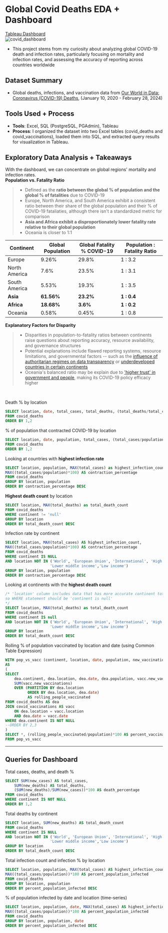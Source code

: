 # Global Covid Deaths EDA + Dashboard

[Tableau Dashboard](https://public.tableau.com/app/profile/jason.choi7047/viz/CovidResearch_17129148303530/Dashboard1)<br/>
![covid_dashboard](https://github.com/jchoidy/portfolio/assets/129639246/6db98167-9c64-4799-8951-87daa25d13fc)

- This project stems from my curiosity about analyzing global COVID-19 death and infection rates, particularly focusing on mortality and infection rates, and assessing the accuracy of reporting across countries worldwide

## Dataset Summary
- Global deaths, infections, and vaccination data from [Our World in Data: Coronavirus (COVID-19) Deaths](https://ourworldindata.org/covid-deaths), (January 10, 2020 - February 28, 2024)

## Tools Used + Process
- **Tools**: Excel, SQL (PostgreSQL, PGAdmin), Tableau
- **Process**: I organized the dataset into two Excel tables (covid_deaths and covid_vaccinations), loaded them into SQL, and extracted query results for visualization in Tableau.

## Exploratory Data Analysis + Takeaways
With the dashboard, we can concentrate on global regions' mortality and infection rates.<br/>
**Population vs. Fatality Ratio**
> - Defined as the **ratio between the global % of population and the global % of fatalities** due to COVID-19
> - Europe, North America, and South America exhibit a consistent ratio between their share of the global population and their % of COVID-19 fataliaties, although there isn't a standardized metric for comparison
> - **Asia and Africa exhibit a disproportionately lower fatality rate relative to their global population**
> - Oceania is closer to 1:1

| Continent     | Global Population | Global Fatality % COVID-19 | Population : Fatality Ratio |
| ------------- | ----------------- | -------------------------- | --------------------------- |
| Europe	| 9.26%             | 29.8%                      | 1 : 3.2                     |
| North America | 7.6%              | 23.5%                      | 1 : 3.1             	       |
| South America | 5.53%             | 19.3%                      | 1 : 3.5                     | 
| **Asia**      | **61.56%**        | **23.2%**                  | **1 : 0.4**                 |
| **Africa**    | **18.68%**        | **3.6%**                   | **1 : 0.2**                 |
| Oceania       | 0.58% 	    | 0.45%                      | 1 : 0.8                     |

**Explanatory Factors for Disparity**
> - Disparities in population-to-fatality ratios between continents raise questions about reporting accuracy, resource availability, and governance structures
> - Potential explanations include flawed reporting systems, resource limitations, and governmental factors -- such as the [influence of authoritarian regimes on data transparency](https://www.thoughtco.com/communist-countries-overview-1435178) or [underdeveloped countries in certain continents](https://www.jagranjosh.com/general-knowledge/third-world-countries-list-1705907395-1)
> - Oceania's balanced ratio may be explain due to ['higher trust' in government and people](https://www.nytimes.com/2022/05/15/world/australia/covid-deaths.html), making its COVID-19 policy efficacy higher

<br/>

Death % by location
```sql
SELECT location, date, total_cases, total_deaths, (total_deaths/total_cases)*100 AS death_percentage
FROM covid_deaths
ORDER BY 1,2
```

% of population that contracted COVID-19 by location
```sql
SELECT location, date, population, total_cases, (total_cases/population)*100 AS contraction_percentage
FROM covid_deaths
ORDER BY 1,2
```
Looking at countries with **highest infection rate**
```sql
SELECT location, population, MAX(total_cases) as highest_infection_count,
MAX((total_cases/population)*100) AS contraction_percentage
FROM covid_deaths
GROUP BY location, population
ORDER BY contraction_percentage DESC
```
**Highest death count** by location
```sql
SELECT location, MAX(total_deaths) as total_death_count
FROM covid_deaths
WHERE continent != 'null'
GROUP BY location
ORDER BY total_death_count DESC
```
Infection rate by continent
```sql
SELECT location, MAX(total_cases) AS highest_infection_count,
MAX((total_cases/population)*100) AS contraction_percentage
FROM covid_deaths
WHERE continent IS NULL
AND location NOT IN ('World', 'European Union', 'International', 'High income', 'Upper middle income',
                    'Lower middle income','Low income')
GROUP BY location, population
ORDER BY contraction_percentage DESC
```

Looking at continents with the **highest death count**
```sql
/* 'location' column includes data that has more accurate continent totals,
so WHERE statement should be 'continent is null'
*/
SELECT location, MAX(total_deaths) as total_death_count
FROM covid_deaths
WHERE continent IS null
AND location NOT IN ('World', 'European Union', 'International', 'High income', 'Upper middle income',
                    'Lower middle income','Low income')
GROUP BY location
ORDER BY total_death_count DESC
```

Rolling % of population vaccinated by location and date (using Common Table Expression)
```sql
WITH pop_vs_vacc (continent, location, date, population, new_vaccinations, rolling_people_vaccinated)
AS
(
SELECT
	dea.continent, dea.location, dea.date, dea.population, vacc.new_vaccinations,
	SUM(vacc.new_vaccinations)
	OVER (PARTITION BY dea.location
		  ORDER BY dea.location, dea.date)
		  AS rolling_people_vaccinated
FROM covid_deaths AS dea
JOIN covid_vaccinations AS vacc
	ON dea.location = vacc.location
	AND dea.date = vacc.date
WHERE dea.continent IS NOT NULL
--ORDER BY 2,3
)
SELECT *, (rolling_people_vaccinated/population)*100 AS percent_vaccinated
FROM pop_vs_vacc
```

---

## Queries for Dashboard

Total cases, deaths, and death %
```sql
SELECT SUM(new_cases) AS total_cases,
	SUM(new_deaths) AS total_deaths,
	(SUM(new_deaths)/SUM(new_cases))*100 AS death_percentage
FROM covid_deaths
WHERE continent IS NOT NULL
ORDER BY 1,2
```

Total deaths by continent
```sql
SELECT location, SUM(new_deaths) AS total_death_count
FROM covid_deaths
WHERE continent IS NULL
AND location NOT IN ('World', 'European Union', 'International', 'High income', 'Upper middle income',
                    'Lower middle income','Low income')
GROUP BY location
ORDER BY total_death_count DESC
```

Total infection count and infection % by location
```sql
SELECT location, population, MAX(total_cases) AS highest_infection_count,
MAX((total_cases/population))*100 AS percent_population_infected
FROM covid_deaths
GROUP BY location, population
ORDER BY percent_population_infected DESC
```

% of population infected by date and location (time-series)
```sql
SELECT location, population, date, MAX(total_cases) AS highest_infection_count,
MAX((total_cases/population))*100 AS percent_population_infected
FROM covid_deaths
GROUP BY location, population, date
ORDER BY percent_population_infected DESC
```
